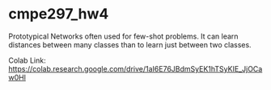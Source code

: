 # cmpe297_hw4

Prototypical Networks often used for few-shot problems. It can learn distances between many classes than to learn just between two classes. </br>

Colab Link: https://colab.research.google.com/drive/1aI6E76JBdmSyEK1hTSyKIE_JjOCaw0Hl </br>
